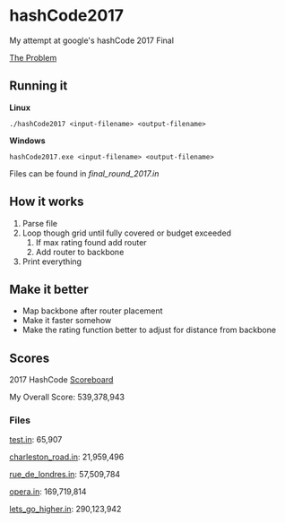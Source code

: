 # hashCode2017
My attempt at google's hashCode 2017 Final

[The Problem](https://hashcode.withgoogle.com/2017/tasks/hashcode2017_final_task.pdf)

## Running it
**Linux**

```./hashCode2017 <input-filename> <output-filename>```

**Windows**

```hashCode2017.exe <input-filename> <output-filename>```


Files can be found in *final_round_2017.in*

## How it works
1. Parse file
2. Loop though grid until fully covered or budget exceeded
    1. If max rating found add router
    2. Add router to backbone
3. Print everything

## Make it better
* Map backbone after router placement
* Make it faster somehow
* Make the rating function better to adjust for distance from backbone

## Scores
2017 HashCode [Scoreboard](https://hashcode.withgoogle.com/hashcode_2017.html)

My Overall Score: 539,378,943
### Files
[test.in](https://github.com/tardisman5197/hashCode2017/blob/master/final_round_2017.in/test.in): 65,907

[charleston_road.in](https://github.com/tardisman5197/hashCode2017/blob/master/final_round_2017.in/charleston_road.in): 21,959,496

[rue_de_londres.in](https://github.com/tardisman5197/hashCode2017/blob/master/final_round_2017.in/rue_de_londres.in): 57,509,784

[opera.in](https://github.com/tardisman5197/hashCode2017/blob/master/final_round_2017.in/opera.in): 169,719,814

[lets_go_higher.in](https://github.com/tardisman5197/hashCode2017/blob/master/final_round_2017.in/lets_go_higher.in): 290,123,942
